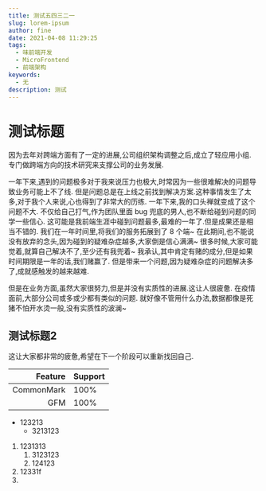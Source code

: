 ```yaml
---
title: 测试五四三二一
slug: lorem-ipsum
author: fine
date: 2021-04-08 11:29:25
tags:
  - 味前端开发
  - MicroFrontend
  - 前端架构
keywords:
  - 无
description: 测试
---
```


# 测试标题

因为去年对跨端方面有了一定的进展,公司组织架构调整之后,成立了轻应用小组. 专门做跨端方向的技术研究来支撑公司的业务发展.

一年下来,遇到的问题极多对于我来说压力也极大,时常因为一些很难解决的问题导致业务可能上不了线. 但是问题总是在上线之前找到解决方案.这种事情发生了太多,对于我个人来说,心也得到了非常大的历练. 一年下来,我的口头禅就变成了这个问题不大. 不仅给自己打气,作为团队里面 bug 兜底的男人,也不断给碰到问题的同学一些信心. 这可能是我前端生涯中碰到问题最多,最难的一年了.但是成果还是相当不错的. 我们在一年时间里,将我们的服务拓展到了 8 个端~ 在此期间,也不能说没有放弃的念头,因为碰到的疑难杂症越多,大家倒是信心满满~ 很多时候,大家可能觉着,就算自己解决不了,至少还有我兜着~ 我承认,其中肯定有赌的成分,但是如果时间期限是一年的话,我们赌赢了. 但是带来一个问题,因为疑难杂症的问题解决多了,成就感触发的越来越难.

但是在业务方面,虽然大家很努力,但是并没有实质性的进展.这让人很疲惫. 在疫情面前,大部分公司或多或少都有类似的问题. 就好像不管用什么办法,数据都像是死猪不怕开水烫一般,没有实质性的波澜~

## 测试标题2

这让大家都非常的疲惫,希望在下一个阶段可以重新找回自己.

| Feature    | Support              |
| ---------: | :------------------- |
| CommonMark | 100%                 |
|        GFM | 100% |

- 123213
  - 3213123

1. 1231313
   1. 3123123
   2. 124123
2. 12331f
3.
